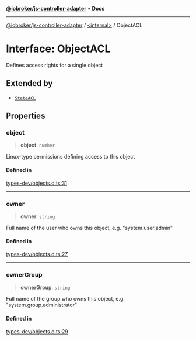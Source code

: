 [**@iobroker/js-controller-adapter**](../../README.md) • **Docs**

***

[@iobroker/js-controller-adapter](../../globals.md) / [\<internal\>](../README.md) / ObjectACL

# Interface: ObjectACL

Defines access rights for a single object

## Extended by

- [`StateACL`](StateACL.md)

## Properties

### object

> **object**: `number`

Linux-type permissions defining access to this object

#### Defined in

[types-dev/objects.d.ts:31](https://github.com/ioBroker/ioBroker.js-controller/blob/8ad7f66ced81c171aa99d76496fa607acde05189/packages/types-dev/objects.d.ts#L31)

***

### owner

> **owner**: `string`

Full name of the user who owns this object, e.g. "system.user.admin"

#### Defined in

[types-dev/objects.d.ts:27](https://github.com/ioBroker/ioBroker.js-controller/blob/8ad7f66ced81c171aa99d76496fa607acde05189/packages/types-dev/objects.d.ts#L27)

***

### ownerGroup

> **ownerGroup**: `string`

Full name of the group who owns this object, e.g. "system.group.administrator"

#### Defined in

[types-dev/objects.d.ts:29](https://github.com/ioBroker/ioBroker.js-controller/blob/8ad7f66ced81c171aa99d76496fa607acde05189/packages/types-dev/objects.d.ts#L29)
